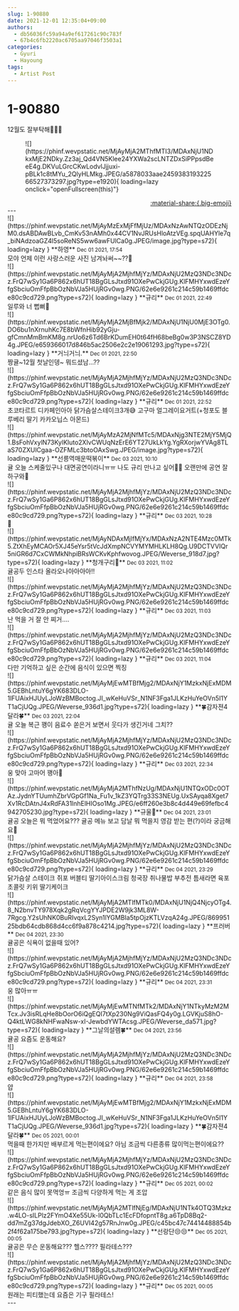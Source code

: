 ```yaml
---
slug: 1-90880
date: 2021-12-01 12:35:04+09:00
authors:
  - db56036fc59a94a9ef617261c90c783f
  - 67b4c6fb2220ac6705aa97046f3503a1
categories:
  - Gyuri
  - Hayoung
tags:
  - Artist Post
---
```


# 1-90880

<div class="post-container" markdown="1">
<div class="content-container md-sidebar__scrollwrap" markdown="1">

12월도 잘부탁해🍊🍊🧡
<figure markdown="1">
![](https://phinf.wevpstatic.net/MjAyMjA2MThfMTI3/MDAxNjU1NDkxMjE2NDky.Zz3aj_Qd4VN5Klee24YXWa2scLNTZDxSiPPpsdBeeE4g.DKVuLGrcCKwLodvlJjjuxi-pBLk1c8tMYu_2QlyHLMkg.JPEG/a5878033aae245938319322566527373297.jpg?type=e1920){ loading=lazy onclick="openFullscreen(this)"}
</figure>


</div>
</div>

<div style="text-align: right;" markdown="1">
<a href="https://weverse.io/fromis9/artist/1-90880" style="text-align: right;">:material-share:{.big-emoji}</a>
</div>
---

<div class="comments-container md-sidebar__scrollwrap" markdown="1">
<div class="comment" markdown="1">
<div class='id-container' markdown="1">
![](https://phinf.wevpstatic.net/MjAyMzExMjFfMjUz/MDAxNzAwNTQzODEzNjM0.dsABDAwBLvb_CmKv53nAMh0x44CV1NvJRUsHloAtzVEg.spqUAHYle7q_biNAdzoaGZ4l5soReNS5ww6awFUlCa0g.JPEG/image.jpg?type=s72){ loading=lazy }
**<span class="artist">하영</span>** <small>Dec 01 2021, 17:54</small><br>
</div>
<div class='comment-body' markdown="1">
모야 언제 이런 사랑스러운 사진 남겨놔써~~??🧡
</div>
</div>
<div class="reply" markdown="1">
<div class="comment" markdown="1">
<div class='id-container' markdown="1">
![](https://phinf.wevpstatic.net/MjAyMjA2MjhfMjYz/MDAxNjU2MzQ3NDc3NDcz.FrQ7wSy1Ga6P862x6hUT18BgGLsJtxd91OXePwCkjGUg.KlFMHYxwdEzeYfgSbciuOmFfpBbOzNbVJa5HUjRGv0wg.PNG/62e6e9261c214c59b1469ffdce80c9cd729.png?type=s72){ loading=lazy }
**<span class="artist">규리</span>** <small>Dec 01 2021, 22:49</small><br>
</div>
<div class='comment-body' markdown="1">
일루와 너 뻡뻐🤗
</div>
</div>
</div>
<div class="comment" markdown="1">
<div class='id-container' markdown="1">
![](https://phinf.wevpstatic.net/MjAyMjA2MjBfMjk2/MDAxNjU1NjU0MjE3OTg0.DO6bu1nXrnuhKc7E8bWfnHib92yGju-gfCmnMmBmKM8g.nrUo6z6Td6BrKDumEH0t64fH68beBg0w3P3NSCZ8YD4g.JPEG/e659366017d846b5ac2506e2c2e19061293.jpg?type=s72){ loading=lazy }
**거늬거늬.** <small>Dec 01 2021, 22:50</small><br>
</div>
<div class='comment-body' markdown="1">
짱귤~12월 첫날인뎅~ 뭐드셨남...??
</div>
</div>
<div class="reply" markdown="1">
<div class="comment" markdown="1">
<div class='id-container' markdown="1">
![](https://phinf.wevpstatic.net/MjAyMjA2MjhfMjYz/MDAxNjU2MzQ3NDc3NDcz.FrQ7wSy1Ga6P862x6hUT18BgGLsJtxd91OXePwCkjGUg.KlFMHYxwdEzeYfgSbciuOmFfpBbOzNbVJa5HUjRGv0wg.PNG/62e6e9261c214c59b1469ffdce80c9cd729.png?type=s72){ loading=lazy }
**<span class="artist">규리</span>** <small>Dec 01 2021, 22:52</small><br>
</div>
<div class='comment-body' markdown="1">
초코타르트 디카페인아아 닭가슴살스테이크3개😅 고구마 얼그레이요거트(+청포도 블루베리 딸기 카카오닙스 아몬드)
</div>
</div>
</div>
<div class="comment" markdown="1">
<div class='id-container' markdown="1">
![](https://phinf.wevpstatic.net/MjAyMzA2MjNfMTc5/MDAxNjg3NTE2MjY5MjQ1.BsFohVxylN73KylKluto2XlvCWUqNzErE6YT27UkLkYg.YgRXorjwYVAg8TLaS70ZXUlCgaa-OZFMLc3btoOAxSwg.JPEG/image.jpg?type=s72){ loading=lazy }
**선릉역매운떡볶이** <small>Dec 03 2021, 10:10</small><br>
</div>
<div class='comment-body' markdown="1">
귤 오늘 스케줄있구나 대면공연이라니ㅠㅠ 나도 규리 만나고 싶어🥺🥺 오랜만에 공연 잘하구와🧡
</div>
</div>
<div class="reply" markdown="1">
<div class="comment" markdown="1">
<div class='id-container' markdown="1">
![](https://phinf.wevpstatic.net/MjAyMjA2MjhfMjYz/MDAxNjU2MzQ3NDc3NDcz.FrQ7wSy1Ga6P862x6hUT18BgGLsJtxd91OXePwCkjGUg.KlFMHYxwdEzeYfgSbciuOmFfpBbOzNbVJa5HUjRGv0wg.PNG/62e6e9261c214c59b1469ffdce80c9cd729.png?type=s72){ loading=lazy }
**<span class="artist">규리</span>** <small>Dec 03 2021, 10:28</small><br>
</div>
<div class='comment-body' markdown="1">
🧡
</div>
</div>
</div>
<div class="comment" markdown="1">
<div class='id-container' markdown="1">
![](https://phinf.wevpstatic.net/MjAyNDAxMjlfMjYx/MDAxNzA2NTE4Mzc0MTk5.ZtXhEyMCAOr5XJ45eYsr5tVcJdXmpNCVYMYMHLKLH8Qg.U9DCTVVIQr5niGR6d7CxCWMkNhpiBRsWCKvKphfwovog.JPEG/Weverse_918d7.jpg?type=s72){ loading=lazy }
**청개구리🐸** <small>Dec 03 2021, 11:02</small><br>
</div>
<div class='comment-body' markdown="1">
귤공두 인스타 올라오나아아아아!!
</div>
</div>
<div class="reply" markdown="1">
<div class="comment" markdown="1">
<div class='id-container' markdown="1">
![](https://phinf.wevpstatic.net/MjAyMjA2MjhfMjYz/MDAxNjU2MzQ3NDc3NDcz.FrQ7wSy1Ga6P862x6hUT18BgGLsJtxd91OXePwCkjGUg.KlFMHYxwdEzeYfgSbciuOmFfpBbOzNbVJa5HUjRGv0wg.PNG/62e6e9261c214c59b1469ffdce80c9cd729.png?type=s72){ loading=lazy }
**<span class="artist">규리</span>** <small>Dec 03 2021, 11:03</small><br>
</div>
<div class='comment-body' markdown="1">
난 먹을 거 잘 안 찌거....
</div>
</div>
</div>
<div class="reply" markdown="1">
<div class="comment" markdown="1">
<div class='id-container' markdown="1">
![](https://phinf.wevpstatic.net/MjAyMjA2MjhfMjYz/MDAxNjU2MzQ3NDc3NDcz.FrQ7wSy1Ga6P862x6hUT18BgGLsJtxd91OXePwCkjGUg.KlFMHYxwdEzeYfgSbciuOmFfpBbOzNbVJa5HUjRGv0wg.PNG/62e6e9261c214c59b1469ffdce80c9cd729.png?type=s72){ loading=lazy }
**<span class="artist">규리</span>** <small>Dec 03 2021, 11:04</small><br>
</div>
<div class='comment-body' markdown="1">
다만 기억하고 싶은 순간에 음식이 있으면 찍징
</div>
</div>
</div>
<div class="comment" markdown="1">
<div class='id-container' markdown="1">
![](https://phinf.wevpstatic.net/MjAyMjEwMTBfMjg2/MDAxNjY1MzkxNjExMDM5.GEBhLntuY6gYK683DLO-1lFUAixHJUyLJoWzBMBoctog.JI_wKeHuVSr_N1NF3Fga1JLKzHuYeOVn5I1YT1aCjUQg.JPEG/Weverse_936d1.jpg?type=s72){ loading=lazy }
**🍀감자젼4달라🍀** <small>Dec 03 2021, 22:04</small><br>
</div>
<div class='comment-body' markdown="1">
귤 오늘 복근  꽹이 음료수 쏟은거 보면서 웃다가 생긴거네 그치??
</div>
</div>
<div class="reply" markdown="1">
<div class="comment" markdown="1">
<div class='id-container' markdown="1">
![](https://phinf.wevpstatic.net/MjAyMjA2MjhfMjYz/MDAxNjU2MzQ3NDc3NDcz.FrQ7wSy1Ga6P862x6hUT18BgGLsJtxd91OXePwCkjGUg.KlFMHYxwdEzeYfgSbciuOmFfpBbOzNbVJa5HUjRGv0wg.PNG/62e6e9261c214c59b1469ffdce80c9cd729.png?type=s72){ loading=lazy }
**<span class="artist">규리</span>** <small>Dec 03 2021, 22:34</small><br>
</div>
<div class='comment-body' markdown="1">
웅 맞아 고마어 꽹아🧡
</div>
</div>
</div>
<div class="comment" markdown="1">
<div class='id-container' markdown="1">
![](https://phinf.wevpstatic.net/MjAyMjA2MThfNzUg/MDAxNjU1NTQxODc0OTAz.JydnYTUumhZbrVGpGf1Na_Fu1v_1kZ3YQTrg33S3NEUg.UxSAyqa8Xget7Xv1RcDAtnJ4xRdFA31lnhElHIOso1Mg.JPEG/e6ff260e3b8c4d449e69fefbc4942705230.jpg?type=s72){ loading=lazy }
**규울🍊** <small>Dec 04 2021, 23:01</small><br>
</div>
<div class='comment-body' markdown="1">
귤공 오늘은 뭐 먹었어요??? 귤공 메뉴 보고 담날 뭐 먹을지 영감 받는 편(?)이라 궁금해요🧡
</div>
</div>
<div class="reply" markdown="1">
<div class="comment" markdown="1">
<div class='id-container' markdown="1">
![](https://phinf.wevpstatic.net/MjAyMjA2MjhfMjYz/MDAxNjU2MzQ3NDc3NDcz.FrQ7wSy1Ga6P862x6hUT18BgGLsJtxd91OXePwCkjGUg.KlFMHYxwdEzeYfgSbciuOmFfpBbOzNbVJa5HUjRGv0wg.PNG/62e6e9261c214c59b1469ffdce80c9cd729.png?type=s72){ loading=lazy }
**<span class="artist">규리</span>** <small>Dec 04 2021, 23:29</small><br>
</div>
<div class='comment-body' markdown="1">
닭가슴살 스테이크 쥐포 버블티 딸기아이스크림 청국장 취나물밥 부추전 틈새라면 육포 초콜릿 키위 딸기케이크
</div>
</div>
</div>
<div class="comment" markdown="1">
<div class='id-container' markdown="1">
![](https://phinf.wevpstatic.net/MjAyMjA2MTlfMTk0/MDAxNjU1NjQ4NjcyOTg4.8_N2bnvTY978Xqk2gRqVcgYYJPDE2W9jk3ML8W-7Rgcg.Y2sUhNK0BuRIvqxL2Syn1lYGMBIa5tpOjzKTLVzqA24g.JPEG/86995125bdb64cdb868d4cc6f9a878c4214.jpg?type=s72){ loading=lazy }
**프러버** <small>Dec 04 2021, 23:30</small><br>
</div>
<div class='comment-body' markdown="1">
귤공은 식욕이 없을때 있어?
</div>
</div>
<div class="reply" markdown="1">
<div class="comment" markdown="1">
<div class='id-container' markdown="1">
![](https://phinf.wevpstatic.net/MjAyMjA2MjhfMjYz/MDAxNjU2MzQ3NDc3NDcz.FrQ7wSy1Ga6P862x6hUT18BgGLsJtxd91OXePwCkjGUg.KlFMHYxwdEzeYfgSbciuOmFfpBbOzNbVJa5HUjRGv0wg.PNG/62e6e9261c214c59b1469ffdce80c9cd729.png?type=s72){ loading=lazy }
**<span class="artist">규리</span>** <small>Dec 04 2021, 23:31</small><br>
</div>
<div class='comment-body' markdown="1">
웅 많아ㅠㅠ
</div>
</div>
</div>
<div class="comment" markdown="1">
<div class='id-container' markdown="1">
![](https://phinf.wevpstatic.net/MjAyMjEwMTNfMTk2/MDAxNjY1NTkyMzM2MTcx.Jv3isRLqHe8bOorO6iQgEQI7tXp230Ng9ViQasFQ4y0g.LGVKjuS8hO-Q4ktLWG8kNHFwaNsw-xI-JewbdYWTAcsg.JPEG/Weverse_da571.jpg?type=s72){ loading=lazy }
**그날의설렘🍀** <small>Dec 04 2021, 23:56</small><br>
</div>
<div class='comment-body' markdown="1">
귤공 요즘도 운동해요?
</div>
</div>
<div class="reply" markdown="1">
<div class="comment" markdown="1">
<div class='id-container' markdown="1">
![](https://phinf.wevpstatic.net/MjAyMjA2MjhfMjYz/MDAxNjU2MzQ3NDc3NDcz.FrQ7wSy1Ga6P862x6hUT18BgGLsJtxd91OXePwCkjGUg.KlFMHYxwdEzeYfgSbciuOmFfpBbOzNbVJa5HUjRGv0wg.PNG/62e6e9261c214c59b1469ffdce80c9cd729.png?type=s72){ loading=lazy }
**<span class="artist">규리</span>** <small>Dec 04 2021, 23:58</small><br>
</div>
<div class='comment-body' markdown="1">
얍
</div>
</div>
</div>
<div class="comment" markdown="1">
<div class='id-container' markdown="1">
![](https://phinf.wevpstatic.net/MjAyMjEwMTBfMjg2/MDAxNjY1MzkxNjExMDM5.GEBhLntuY6gYK683DLO-1lFUAixHJUyLJoWzBMBoctog.JI_wKeHuVSr_N1NF3Fga1JLKzHuYeOVn5I1YT1aCjUQg.JPEG/Weverse_936d1.jpg?type=s72){ loading=lazy }
**🍀감자젼4달라🍀** <small>Dec 05 2021, 00:01</small><br>
</div>
<div class='comment-body' markdown="1">
먹을때 한가지만 배부르게 먹는편이에요? 아님 조금씩 다른종류 많이먹는편이에요??
</div>
</div>
<div class="reply" markdown="1">
<div class="comment" markdown="1">
<div class='id-container' markdown="1">
![](https://phinf.wevpstatic.net/MjAyMjA2MjhfMjYz/MDAxNjU2MzQ3NDc3NDcz.FrQ7wSy1Ga6P862x6hUT18BgGLsJtxd91OXePwCkjGUg.KlFMHYxwdEzeYfgSbciuOmFfpBbOzNbVJa5HUjRGv0wg.PNG/62e6e9261c214c59b1469ffdce80c9cd729.png?type=s72){ loading=lazy }
**<span class="artist">규리</span>** <small>Dec 05 2021, 00:02</small><br>
</div>
<div class='comment-body' markdown="1">
같은 음식 많이 못먹엉ㅠ 조금씩 다양하게 먹는 게 조압
</div>
</div>
</div>
<div class="comment" markdown="1">
<div class='id-container' markdown="1">
![](https://phinf.wevpstatic.net/MjAyMjA2MTlfNjEg/MDAxNjU1NTk4OTQ3Mzkz.w4LO-sILPlz2FYmO4Xe55Uk-I0QbTLc1EcFDfopntT8g.a6TpD8Bq2-dd7mZg37dgJdebXO_Z6UVI42g57RnJnw0g.JPEG/c45bc47c74414488854b2f4f62a175be793.jpg?type=s72){ loading=lazy }
**선랑단😒😒** <small>Dec 05 2021, 00:05</small><br>
</div>
<div class='comment-body' markdown="1">
귤공은 무슨 운동해요??? 헬스???? 필라테스???
</div>
</div>
<div class="reply" markdown="1">
<div class="comment" markdown="1">
<div class='id-container' markdown="1">
![](https://phinf.wevpstatic.net/MjAyMjA2MjhfMjYz/MDAxNjU2MzQ3NDc3NDcz.FrQ7wSy1Ga6P862x6hUT18BgGLsJtxd91OXePwCkjGUg.KlFMHYxwdEzeYfgSbciuOmFfpBbOzNbVJa5HUjRGv0wg.PNG/62e6e9261c214c59b1469ffdce80c9cd729.png?type=s72){ loading=lazy }
**<span class="artist">규리</span>** <small>Dec 05 2021, 00:05</small><br>
</div>
<div class='comment-body' markdown="1">
원래는 피티했는데 요즘은 기구 필라테스!
</div>
</div>
</div>
</div>
---
